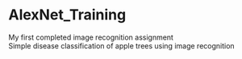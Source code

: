 # AlexNet_Training

My first completed image recognition assignment  
Simple disease classification of apple trees using image recognition
